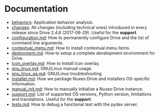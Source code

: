 # Documentation

- [behaviors](behaviors/): Application behavior analysis.
- [changes](changes/): All changes (including technical ones) introduced in every release since Drive 2.4.6 (2017-06-29). Useful for the **support**.
- [configuration.md](configuration.md): How to permanently configure Drive and the list of command line arguments.
- [contextual_menu.md](contextual_menu.md): How to install contextual menu items.
- [deployment.md](deployment.md): How to setup a complete development environment for Drive.
- [icon_overlay.md](icon_overlay.md): How to install icon overlay.
- [gnu_linux.md](gnu_linux.md): GNU/Linux manual usage.
- [gnu_linux_qa.md](gnu_linux_qa.md): GNU/Linux troubleshooting.
- [installer.md](installer.md): How we package Nuxeo Drive and installers OS-specific information.
- [manual_init.md](manual_init.md): How to manually initialize a Nuxeo Drive instance.
- [support.md](support.md): List of supported OS versions, Python version, limitations and translations. Useful for the **support**.
- [tests.md](tests.md): How to debug a functional test with the pydev server.
